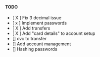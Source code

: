 #### TODO
- [ X ] Fix 3 decimal issue
- [ x ] Implement passwords
- [ X ] Add transfers
- [ X ] Add "card details" to account setup
- [] cvc to transfer
- [] Add account management
- [] Hashing passwords
